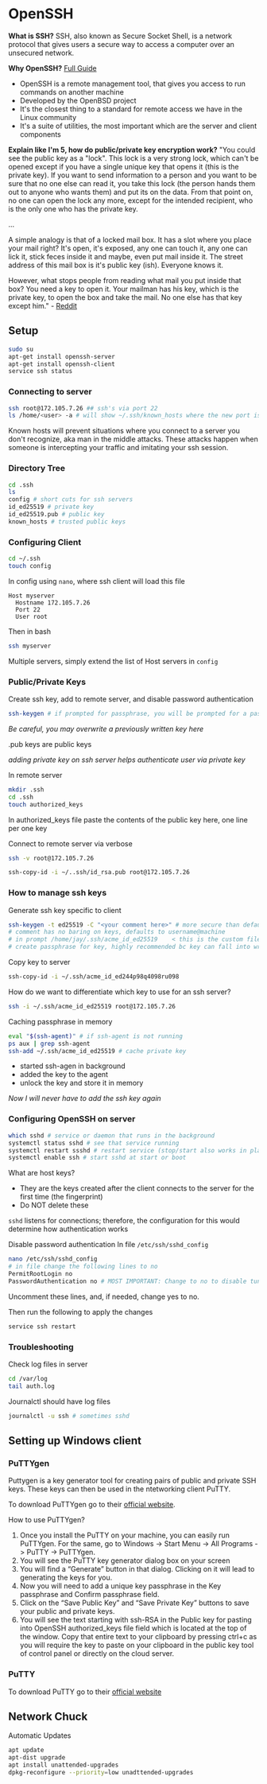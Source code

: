 # OpenSSH

**What is SSH?**
SSH, also known as Secure Socket Shell, is a network protocol that gives users a secure way to access a computer over an unsecured network.

**Why OpenSSH?**
[Full Guide](https://www.youtube.com/watch?v=YS5Zh7KExvE)
- OpenSSH is a remote management tool, that gives you access to run commands on another machine
- Developed by the OpenBSD project
- It's the closest thing to a standard for remote access we have in the Linux community
- It's a suite of utilities, the most important which are the server and client components

**Explain like I'm 5, how do public/private key encryption work?**
"You could see the public key as a "lock". This lock is a very strong lock, which can't be opened except if you have a single unique key that opens it (this is the private key). If you want to send information to a person and you want to be sure that no one else can read it, you take this lock (the person hands them out to anyone who wants them) and put its on the data. From that point on, no one can open the lock any more, except for the intended recipient, who is the only one who has the private key.

...

A simple analogy is that of a locked mail box. It has a slot where you place your mail right? It's open, it's exposed, any one can touch it, any one can lick it, stick feces inside it and maybe, even put mail inside it. The street address of this mail box is it's public key (ish). Everyone knows it.

However, what stops people from reading what mail you put inside that box? You need a key to open it. Your mailman has his key, which is the private key, to open the box and take the mail. No one else has that key except him." - [Reddit](https://www.reddit.com/r/explainlikeimfive/comments/1jvduu/eli5_how_does_publicprivate_key_encryption_work/)

## Setup

```bash
sudo su
apt-get install openssh-server
apt-get install openssh-client
service ssh status
```

### Connecting to server

```bash
ssh root@172.105.7.26 ## ssh's via port 22
ls /home/<user> -a # will show ~/.ssh/known_hosts where the new port is added
```
Known hosts will prevent situations where you connect to a server you don't recognize, aka man in the middle attacks. These attacks happen when someone is intercepting your traffic and imitating your ssh session.

### Directory Tree
```bash
cd .ssh
ls
config # short cuts for ssh servers
id_ed25519 # private key
id_ed25519.pub # public key
known_hosts # trusted public keys
```

### Configuring Client

```bash
cd ~/.ssh
touch config
```

In config using `nano`, where ssh client will load this file
```
Host myserver
  Hostname 172.105.7.26
  Port 22
  User root
```

Then in bash
```bash
ssh myserver
```

Multiple servers, simply extend the list of Host servers in `config`

### Public/Private Keys

Create ssh key, add to remote server, and disable password authentication
```bash
ssh-keygen # if prompted for passphrase, you will be prompted for a password for using a key
```
*Be careful, you may overwrite a previously written key here*

.pub keys are public keys

*adding private key on ssh server helps authenticate user via private key*

In remote server
```bash
mkdir .ssh
cd .ssh
touch authorized_keys
```

In authorized_keys file paste the contents of the public key here, one line per one key

Connect to remote server via verbose
```bash
ssh -v root@172.105.7.26
```

```bash
ssh-copy-id -i ~/..ssh/id_rsa.pub root@172.105.7.26
```

### How to manage ssh keys

Generate ssh key specific to client
```bash
ssh-keygen -t ed25519 -C "<your comment here>" # more secure than default rsa and public key will be noticeably shorter
# comment has no baring on keys, defaults to username@machine
# in prompt /home/jay/.ssh/acme_id_ed25519    < this is the custom filename specified
# create passphrase for key, highly recommended bc key can fall into wrong hands
```

Copy key to server
```bash
ssh-copy-id -i ~/.ssh/acme_id_ed244p98q4098ru098
```

How do we want to differentiate which key to use for an ssh server?
```bash
ssh -i ~/.ssh/acme_id_ed25519 root@172.105.7.26
```

Caching passphrase in memory
```bash
eval "$(ssh-agent)" # if ssh-agent is not running
ps aux | grep ssh-agent
ssh-add ~/.ssh/acme_id_ed25519 # cache private key
```
- started ssh-agen in background
- added the key to the agent
- unlock the key and store it in memory

*Now I will never have to add the ssh key again*

### Configuring OpenSSH on server

```bash
which sshd # service or daemon that runs in the background
systemctl status sshd # see that service running
systemctl restart ssshd # restart service (stop/start also works in place of restart)
systemctl enable ssh # start sshd at start or boot
```

What are host keys?
- They are the keys created after the client connects to the server for the first time (the fingerprint)
- Do NOT delete these

`sshd` listens for connections; therefore, the configuration for this would determine how authentication works

Disable password authentication
In file `/etc/ssh/sshd_config`
```bash
nano /etc/ssh/sshd_config
# in file change the following lines to no
PermitRootLogin no
PasswordAuthentication no # MOST IMPORTANT: Change to no to disable tunnelled clear text passwords
```
Uncomment these lines, and, if needed, change yes to no.

Then run the following to apply the changes
```bash
service ssh restart
```

### Troubleshooting

Check log files in server
```bash
cd /var/log
tail auth.log
```

Journalctl should have log files
```bash
journalctl -u ssh # sometimes sshd
```

## Setting up Windows client

### PuTTYgen

Puttygen is a key generator tool for creating pairs of public and private SSH keys. These keys can then be used in the ntetworking client PuTTY.

To download PuTTYgen go to their [official website](https://www.puttygen.com/).

How to use PuTTYgen?
1. Once you install the PuTTY on your machine, you can easily run PuTTYgen. For the same, go to Windows -> Start Menu -> All Programs -> PuTTY -> PuTTYgen.
2. You will see the PuTTY key generator dialog box on your screen
3. You will find a “Generate” button in that dialog. Clicking on it will lead to generating the keys for you.
4. Now you will need to add a unique key passphrase in the Key passphrase and Confirm passphrase field.
5. Click on the “Save Public Key” and “Save Private Key” buttons to save your public and private keys.
6. You will see the text starting with ssh-RSA in the Public key for pasting into OpenSSH authorized_keys file field which is located at the top of the window. Copy that entire text to your clipboard by pressing ctrl+c as you will require the key to paste on your clipboard in the public key tool of control panel or directly on the cloud server.

### PuTTY

To download PuTTY go to their [official website](https://www.putty.org/)


## Network Chuck

Automatic Updates
```bash
apt update
apt-dist upgrade
apt install unattended-upgrades
dpkg-reconfigure --priority=low unadttended-upgrades
```


